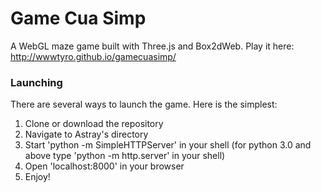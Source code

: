 # Game Cua Simp

A WebGL maze game built with Three.js and Box2dWeb. Play it here: http://wwwtyro.github.io/gamecuasimp/

### Launching

There are several ways to launch the game. Here is the simplest:

1. Clone or download the repository
2. Navigate to Astray's directory
3. Start 'python -m SimpleHTTPServer' in your shell (for python 3.0 and above type 'python -m http.server' in your shell)
4. Open 'localhost:8000' in your browser
5. Enjoy!
